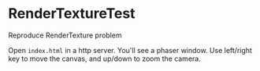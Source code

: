 # RenderTextureTest
Reproduce RenderTexture problem

Open `index.html` in a http server. You'll see a phaser window. Use left/right key to move the canvas, and up/down to zoom the camera.
